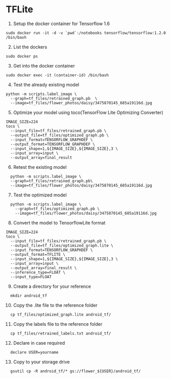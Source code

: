# TFLite

1. Setup the docker container for Tensorflow 1.6

```
sudo docker run -it -d -v `pwd`:/notebooks tensorflow/tensorflow:1.2.0 /bin/bash
```


2. List the dockers
```
sudo docker ps
```

3. Get into the docker container
```
sudo docker exec -it (container-id) /bin/bash
```

4. Test the already existing model
```
python -m scripts.label_image \
  --graph=tf_files/retrained_graph.pb  \
  --image=tf_files/flower_photos/daisy/3475870145_685a19116d.jpg
```

5. Optimize your model using toco(TensorFlow Lite Optimizing Converter)
```
IMAGE_SIZE=224
toco \
  --input_file=tf_files/retrained_graph.pb \
  --output_file=tf_files/optimized_graph.pb \
  --input_format=TENSORFLOW_GRAPHDEF \
  --output_format=TENSORFLOW_GRAPHDEF \
  --input_shape=1,${IMAGE_SIZE},${IMAGE_SIZE},3 \
  --input_array=input \
  --output_array=final_result
```

6. Retest the existing model
```
  python -m scripts.label_image \
  --graph=tf_files/retrained_graph.pb\
  --image=tf_files/flower_photos/daisy/3475870145_685a19116d.jpg
```

7. Test the optimized model
```
  python -m scripts.label_image \
    --graph=tf_files/optimized_graph.pb \
    --image=tf_files/flower_photos/daisy/3475870145_685a19116d.jpg
```

8. Convert the model to TensorflowLite format
```
IMAGE_SIZE=224
toco \
  --input_file=tf_files/retrained_graph.pb \
  --output_file=tf_files/optimized_graph.lite \
  --input_format=TENSORFLOW_GRAPHDEF \
  --output_format=TFLITE \
  --input_shape=1,${IMAGE_SIZE},${IMAGE_SIZE},3 \
  --input_array=input \
  --output_array=final_result \
  --inference_type=FLOAT \
  --input_type=FLOAT
```

9. Create a directory for your reference
```
  mkdir android_tf
```

10. Copy the .lite file to the reference folder
```
  cp tf_files/optimized_graph.lite android_tf/
```

11. Copy the labels file to the reference folder
```
  cp tf_files/retrained_labels.txt android_tf/
```

12. Declare in case required
```
  declare USER=yourname
```

13. Copy to your storage drive
```
  gsutil cp -R android_tf/* gs://flower_${USER}/android_tf/
```


